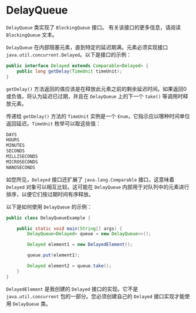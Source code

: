 # DelayQueue

`DelayQueue` 类实现了 `BlockingQueue` 接口。
有关该接口的更多信息，请阅读 `BlockingQueue` 文本。

`DelayQueue` 在内部阻塞元素，直到特定的延迟期满。元素必须实现接口 `java.util.concurrent.Delayed`。以下是接口的示例：

```java
public interface Delayed extends Comparable<Delayed> {
    public long getDelay(TimeUnit timeUnit);
}
```

`getDelay()` 方法返回的值应该是在释放此元素之前的剩余延迟时间。如果返回0或负值，将认为延迟已过期，并且在 `DelayQueue` 上的下一个 `take()` 等调用时释放元素。

传递给 `getDelay()` 方法的 `TimeUnit` 实例是一个 `Enum`，它指示应以哪种时间单位返回延迟。`TimeUnit` 枚举可以取这些值：

```java
DAYS
HOURS
MINUTES
SECONDS
MILLISECONDS
MICROSECONDS
NANOSECONDS
```

如您所见，`Delayed` 接口还扩展了 `java.lang.Comparable` 接口，这意味着 `Delayed` 对象可以相互比较。这可能在 `DelayQueue` 内部用于对队列中的元素进行排序，以便它们按过期时间有序释放。

以下是如何使用 `DelayQueue` 的示例：

```java
public class DelayQueueExample {

    public static void main(String[] args) {
        DelayQueue<Delayed> queue = new DelayQueue<>();

        Delayed element1 = new DelayedElement();

        queue.put(element1);

        Delayed element2 = queue.take();
    }
}
```

`DelayedElement` 是我创建的 `Delayed` 接口的实现。它不是 `java.util.concurrent` 包的一部分。您必须创建自己的 `Delayed` 接口实现才能使用 `DelayQueue` 类。


